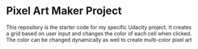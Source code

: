# Pixel Art Maker Project

This repository is the starter code for my specific Udacity project. 
It creates a grid based on user input and changes the color of each cell when clicked. 
The color can be changed dynamically as well to create multi-color pixel art
